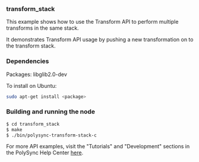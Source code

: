 ### transform_stack

This example shows how to use the Transform API to perform multiple transforms in the same stack.

It demonstrates Transform API usage by pushing a new transformation on to the transform stack.
 
### Dependencies

Packages: libglib2.0-dev

To install on Ubuntu: 

```bash
sudo apt-get install <package>
```

### Building and running the node

```bash
$ cd transform_stack
$ make
$ ./bin/polysync-transform-stack-c 
```

For more API examples, visit the "Tutorials" and "Development" sections in the PolySync Help Center [here](https://help.polysync.io/articles/).
